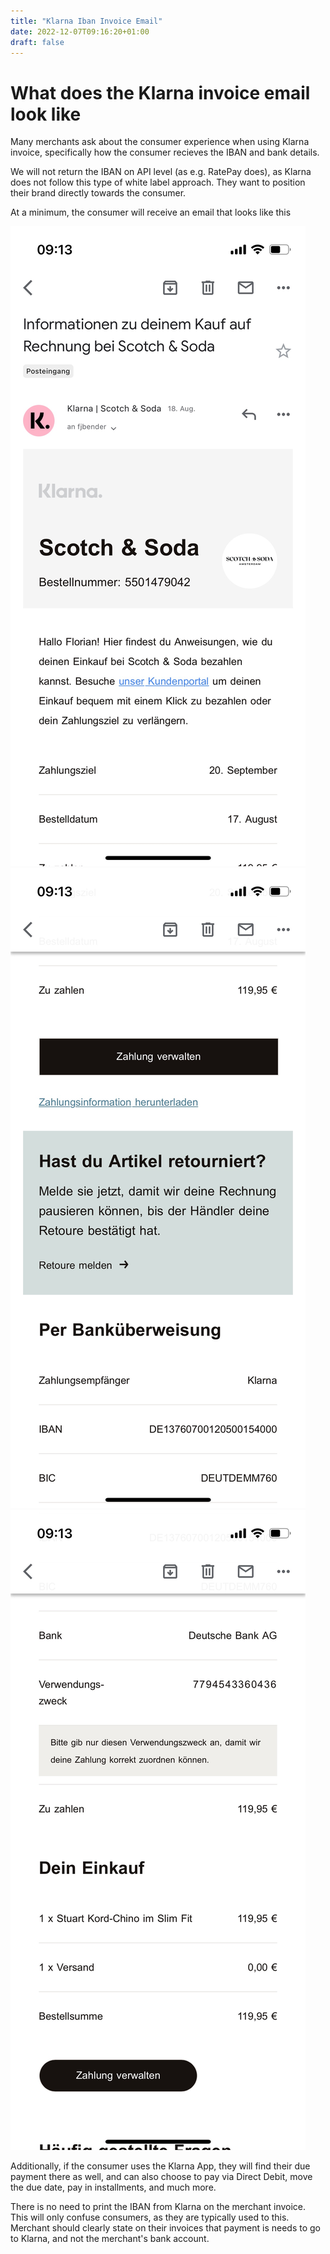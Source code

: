 ```yaml
---
title: "Klarna Iban Invoice Email"
date: 2022-12-07T09:16:20+01:00
draft: false
---
```


# What does the Klarna invoice email look like

Many merchants ask about the consumer experience when using Klarna invoice, specifically how the consumer recieves the IBAN and bank details.

We will not return the IBAN on API level (as e.g. RatePay does), as Klarna does not follow this type of white label approach. They want to position their brand directly towards the consumer.

At a minimum, the consumer will receive an email that looks like this

![](/images/klarna-1.jpeg)
![](/images/klarna-2.jpeg)
![](/images/klarna-3.jpeg)

Additionally, if the consumer uses the Klarna App, they will find their due payment there as well, and can also choose to pay via Direct Debit, move the due date, pay in installments, and much more.

There is no need to print the IBAN from Klarna on the merchant invoice. This will only confuse consumers, as they are typically used to this. Merchant should clearly state on their invoices that payment is needs to go to Klarna, and not the merchant's bank account.